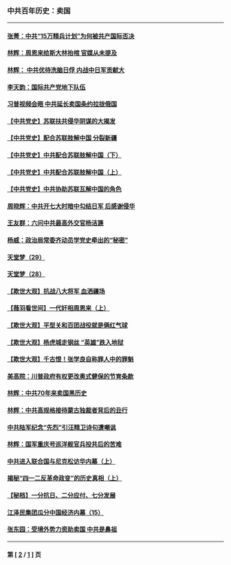 ### 中共百年历史：卖国
---
#### [张菁：中共“15万精兵计划”为何被共产国际否决](../../pages/nf1176117/n13967677.md?05190430) 
#### [林辉：周恩来给斯大林抬棺 官媒从未提及](../../pages/nf1176117/n13961173.md?05190430) 
#### [林辉： 中共优待洗脑日俘 内战中日军贡献大](../../pages/nf1176117/n13624644.md?05190430) 
#### [李天韵：国际共产党地下队伍](../../pages/nf1176117/n13611808.md?05190430) 
#### [习普视频会晤 中共延长卖国条约拉拢俄国](../../pages/nf1176117/n13060971.md?05190430) 
#### [【中共党史】苏联扶共侵华阴谋的大揭发](../../pages/nf1176117/n13056050.md?05190430) 
#### [【中共党史】配合苏联肢解中国 分裂新疆](../../pages/nf1176117/n13040700.md?05190430) 
#### [【中共党史】中共配合苏联肢解中国（下）](../../pages/nf1176117/n13035660.md?05190430) 
#### [【中共党史】中共配合苏联肢解中国（上）](../../pages/nf1176117/n13030262.md?05190430) 
#### [【中共党史】中共协助苏联瓦解中国的角色](../../pages/nf1176117/n13018109.md?05190430) 
#### [周晓辉：中共开七大时暗中勾结日军 后感谢侵华](../../pages/nf1176117/n12921960.md?05190430) 
#### [王友群：六问中共最高外交官杨洁篪](../../pages/nf1176117/n12836495.md?05190430) 
#### [杨威：政治局常委齐动员学党史牵出的“秘密”](../../pages/nf1176117/n12764642.md?05190430) 
#### [天堂梦（29）](../../pages/nf1176117/n12408465.md?05190430) 
#### [天堂梦（28）](../../pages/nf1176117/n12408309.md?05190430) 
#### [【欺世大观】抗战八大将军 血洒疆场](../../pages/nf1176117/n12357044.md?05190430) 
#### [【薇羽看世间】一代奸相周恩来（上）](../../pages/nf1176117/n12401109.md?05190430) 
#### [【欺世大观】平型关和百团战役就是俩红气球](../../pages/nf1176117/n12359157.md?05190430) 
#### [【欺世大观】杨虎城走钢丝 “英雄”跌入地狱](../../pages/nf1176117/n12358840.md?05190430) 
#### [【欺世大观】千古恨！张学良自称罪人中的罪魁](../../pages/nf1176117/n12358629.md?05190430) 
#### [美高院：川普政府有权更改奥式健保的节育条款](../../pages/nf1176117/n12242171.md?05190430) 
#### [林辉：中共70年来卖国黑历史](../../pages/nf1176117/n11552181.md?05190430) 
#### [林辉：中共高规格接待蒙古独裁者背后的丑行](../../pages/nf1176117/n11225005.md?05190430) 
#### [中共陆军纪念“先烈”引汪精卫诗句遭嘲讽](../../pages/nf1176117/n11153345.md?05190430) 
#### [林辉：国军重庆号巡洋舰官兵投共后的苦难](../../pages/nf1176117/n10997801.md?05190430) 
#### [中共进入联合国与尼克松访华内幕（上）](../../pages/nf1176117/n10138788.md?05190430) 
#### [揭秘“四一二反革命政变”的历史真相（上）](../../pages/nf1176117/n9996650.md?05190430) 
#### [【秘档】一分抗日、二分应付、七分发展](../../pages/nf1176117/n9331484.md?05190430) 
#### [江泽民集团瓜分中国经济内幕（15）](../../pages/nf1176117/n9268584.md?05190430) 
#### [张东园：受境外势力资助卖国 中共是鼻祖](../../pages/nf1176117/n9272480.md?05190430) 

---
#### 第 [ [2](./2.md?05190430) / [1](./1.md?05190430) ] 页
